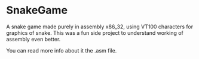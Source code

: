 # SnakeGame
A snake game made purely in assembly x86_32, using VT100 characters for graphics of snake. This was a fun side project to understand working of assembly even better.

You can read more info about it the .asm file.

